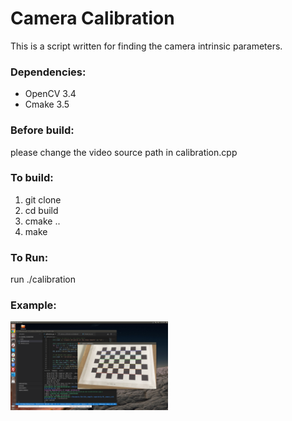 # Camera Calibration
This is a script written for finding the camera intrinsic parameters.

### Dependencies:
* OpenCV 3.4
* Cmake 3.5

### Before build:
please change the video source path in calibration.cpp

### To build:
1. git clone
2. cd build
3. cmake ..
4. make

### To Run:
run ./calibration

### Example:
<img src="https://github.com/gregsensem/camera-calibration/raw/master/example.png" width="50%" height="50%">
